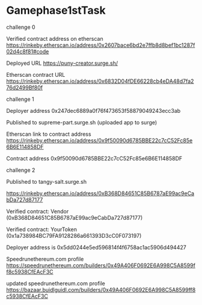 # Gamephase1stTask
challenge 0

Verified contract address on etherscan https://rinkeby.etherscan.io/address/0x2607bace6bd2e7ffb8d8bef1bc1287f02d4c8f81#code

Deployed URL https://puny-creator.surge.sh/

Etherscan contract URL https://rinkeby.etherscan.io/address/0x6832D04fDE66228cb4eDA48d7fa276d2499Bf80f

challenge 1

Deployer address  0x247dec6889a0f76f473653f58879049243ecc3ab

Published to  supreme-part.surge.sh (uploaded app to surge)

Etherscan link to contract address https://rinkeby.etherscan.io/address/0x9f50090d6785BBE22c7cC52Fc85e6B6E114858DF

Contract address 0x9f50090d6785BBE22c7cC52Fc85e6B6E114858DF 

challenge 2

Published to tangy-salt.surge.sh

https://rinkeby.etherscan.io/address/0xB368D84651C85B6787aE99ac9eCabDa727d87177

Verified contract: Vendor (0xB368D84651C85B6787aE99ac9eCabDa727d87177)

Verified contract: YourToken (0x1a738984BC79FA9128286a661393D3cC0F073197)



Deployer address is 0x5dd0244e5ed596814f4f6758ac1ac5906d494427

Speedrunethereum.com profile https://speedrunethereum.com/builders/0x49A406F0692E6A998C5A8599ff8c5938CfEAcF3C

updated speedrunethereum.com profile https://bazaar.buidlguidl.com/builders/0x49A406F0692E6A998C5A8599ff8c5938CfEAcF3C
